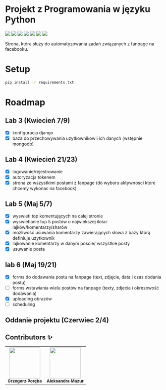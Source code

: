 # Projekt z Programowania w języku Python

[![](https://img.shields.io/badge/Django-2.2.12-red)](https://www.djangoproject.com)
[![](https://img.shields.io/badge/django_bootstrap4-1.1.1-blue)](https://pypi.org/project/django-bootstrap4/)
[![](https://img.shields.io/badge/django_widget_tweaks-1.4.8-green)](https://pypi.org/project/django-widget-tweaks/)
[![](https://img.shields.io/badge/facebook_sdk-3.1.0-orange)](https://pypi.org/project/facebook-sdk/)
[![](https://img.shields.io/badge/djongo-1.3.1-yellow)](https://pypi.org/project/djongo/)
[![](https://img.shields.io/badge/dnspython-1.16.0-lightgrey)](https://pypi.org/project/dnspython/)
[![](https://img.shields.io/badge/Pillow-7.1.2-brown)](https://pypi.org/project/Pillow/)

Strona, która służy do automatyzowania zadań związanych z fanpage na facebooku. 

# Setup

```bash
pip install -r requirements.txt
```

# Roadmap

## Lab 3 (Kwiecień 7/9)
- [x] konfiguracja django
- [x] baza do przechowywania uzytkownikow i ich danych (wstępnie mongodb)
## Lab 4 (Kwiecień 21/23) 
- [x] logowanie/rejestrowanie
- [x] autoryzacja tokenem
- [x] strona ze wszystkimi postami z fanpage (do wyboru aktywnosci ktore chcemy wykonac na facebook)
## Lab 5 (Maj 5/7)
- [x] wyswietl top komentujących na całej stronie
- [x] wyswietlanie top 5 postów o najwiekszej ilości lajków/komentarzy/sharów 
- [x] mozliwość usuwania komentarzy zawierających słowa z bazy którą definiuje użytkownik
- [x] lajkowanie komentarzy w danym poscie/ wszystkie posty
- [x] usuwanie posta
## lab 6 (Maj 19/21)
- [x] forms do dodawania postu na fanpage (text, zdjęcie, data i czas dodania postu)
- [ ] forms wstawiania wielu postów na fanpage (texty, zdjecia i okresowość dodawania)
- [x] uploading obrazów
- [ ] scheduling 

## Oddanie projektu (Czerwiec 2/4)

## Contributors ✨

<table>
  <tr>
    <td align="center"><a href="https://github.com/Wokstym"><img src="https://avatars2.githubusercontent.com/u/44115112?s=460&u=2fea6d808fb949060aa499dad3e3365608bb5c40&v=4" width="100px;" alt=""/><br /><sub><b>Grzegorz Poręba</b></sub></a><br />
    </td>
    <td align="center"><a href="https://github.com/alexmaz99"><img src="https://avatars2.githubusercontent.com/u/56346754?s=460&u=a0c3bd4ae7860a0694db0110f7b10d80434fecd4&v=4" width="100px;" alt=""/><br /><sub><b>Aleksandra Mazur</b></sub></a><br /></td>
  </tr>
</table>


